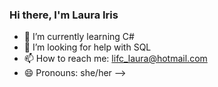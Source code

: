 ### Hi there, I'm Laura Iris

- 🌱 I’m currently learning C#
- 🤔 I’m looking for help with SQL
- 📫 How to reach me: lifc_laura@hotmail.com
- 😄 Pronouns: she/her
-->
